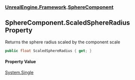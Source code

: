 ### [UnrealEngine.Framework](./UnrealEngine-Framework.md 'UnrealEngine.Framework').[SphereComponent](./UnrealEngine-Framework-SphereComponent.md 'UnrealEngine.Framework.SphereComponent')
## SphereComponent.ScaledSphereRadius Property
Returns the sphere radius scaled by the component scale  
```csharp
public float ScaledSphereRadius { get; }
```
#### Property Value
[System.Single](https://docs.microsoft.com/en-us/dotnet/api/System.Single 'System.Single')  
